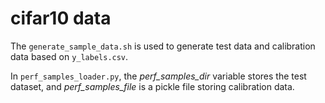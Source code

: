 # cifar10 data

The ```generate_sample_data.sh``` is used to generate test data and calibration data based on ```y_labels.csv```.

In ```perf_samples_loader.py```, the *perf_samples_dir*  variable stores the test dataset, and *perf_samples_file* is a pickle file storing calibration data.

